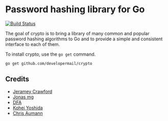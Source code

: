 Password hashing library for Go
===============================

[![Build Status](https://travis-ci.org/developermail/crypto.svg?branch=master)](https://travis-ci.org/developermail/crypto)

The goal of crypto is to bring a library of many common and popular password
hashing algorithms to Go and to provide a simple and consistent interface to
each of them.

To install crypto, use the `go get` command.

    go get github.com/developermail/crypto

## Credits

 * [Jeramey Crawford](https://github.com/jeramey)
 * [Jonas mg](https://github.com/kless)
 * [DFA](https://github.com/dfa)
 * [Kohei Yoshida](https://github.com/yosida95)
 * [Chris Aumann](https://github.com/chr4)
